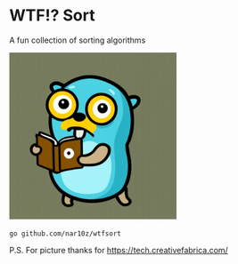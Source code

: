 # WTF!? Sort
A fun collection of sorting algorithms

<img alt="Logo" height="300" src="./logo.png" title="Logo"/>

```shell
go github.com/nar10z/wtfsort
```

P.S.
For picture thanks for https://tech.creativefabrica.com/